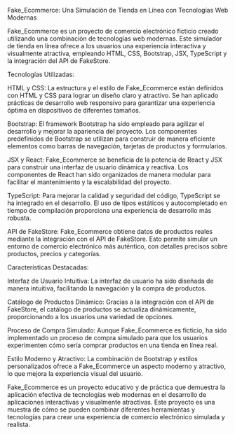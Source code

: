 Fake_Ecommerce: Una Simulación de Tienda en Línea con Tecnologías Web Modernas

Fake_Ecommerce es un proyecto de comercio electrónico ficticio creado utilizando una combinación de tecnologías web modernas. Este simulador de tienda en línea ofrece a los usuarios una experiencia interactiva y visualmente atractiva, empleando HTML, CSS, Bootstrap, JSX, TypeScript y la integración del API de FakeStore.

Tecnologías Utilizadas:

HTML y CSS: La estructura y el estilo de Fake_Ecommerce están definidos con HTML y CSS para lograr un diseño claro y atractivo. Se han aplicado prácticas de desarrollo web responsivo para garantizar una experiencia óptima en dispositivos de diferentes tamaños.

Bootstrap: El framework Bootstrap ha sido empleado para agilizar el desarrollo y mejorar la apariencia del proyecto. Los componentes predefinidos de Bootstrap se utilizan para construir de manera eficiente elementos como barras de navegación, tarjetas de productos y formularios.

JSX y React: Fake_Ecommerce se beneficia de la potencia de React y JSX para construir una interfaz de usuario dinámica y reactiva. Los componentes de React han sido organizados de manera modular para facilitar el mantenimiento y la escalabilidad del proyecto.

TypeScript: Para mejorar la calidad y seguridad del código, TypeScript se ha integrado en el desarrollo. El uso de tipos estáticos y autocompletado en tiempo de compilación proporciona una experiencia de desarrollo más robusta.

API de FakeStore: Fake_Ecommerce obtiene datos de productos reales mediante la integración con el API de FakeStore. Esto permite simular un entorno de comercio electrónico más auténtico, con detalles precisos sobre productos, precios y categorías.

Características Destacadas:

Interfaz de Usuario Intuitiva: La interfaz de usuario ha sido diseñada de manera intuitiva, facilitando la navegación y la compra de productos.

Catálogo de Productos Dinámico: Gracias a la integración con el API de FakeStore, el catálogo de productos se actualiza dinámicamente, proporcionando a los usuarios una variedad de opciones.

Proceso de Compra Simulado: Aunque Fake_Ecommerce es ficticio, ha sido implementado un proceso de compra simulado para que los usuarios experimenten cómo sería comprar productos en una tienda en línea real.

Estilo Moderno y Atractivo: La combinación de Bootstrap y estilos personalizados ofrece a Fake_Ecommerce un aspecto moderno y atractivo, lo que mejora la experiencia visual del usuario.

Fake_Ecommerce es un proyecto educativo y de práctica que demuestra la aplicación efectiva de tecnologías web modernas en el desarrollo de aplicaciones interactivas y visualmente atractivas. Este proyecto es una muestra de cómo se pueden combinar diferentes herramientas y tecnologías para crear una experiencia de comercio electrónico simulada y realista.
